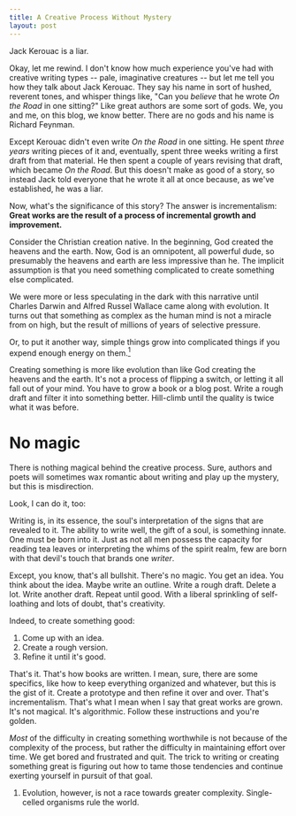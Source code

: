 ```yaml
---
title: A Creative Process Without Mystery
layout: post
---
```


Jack Kerouac is a liar.

Okay, let me rewind. I don't know how much experience you've had with creative
writing types -- pale, imaginative creatures -- but let me tell you how they
talk about Jack Kerouac. They say his name in sort of hushed, reverent tones,
and whisper things like, "Can you *believe* that he wrote *On the Road* in one
sitting?" Like great authors are some sort of gods. We, you and me,
on this blog, we know better. There are no gods and his name is Richard Feynman.

Except Kerouac didn't even write *On the Road* in one sitting. He spent *three years*
writing pieces of it and, eventually, spent three weeks writing a
first draft from that material. He then spent a couple of years revising that
draft, which became *On the Road*. But this doesn't make as good of a story, so
instead Jack told everyone that he wrote it all at once because, as we've
established, he was a liar. 

Now, what's the significance of this story? The answer is incrementalism:
**Great works are the result of a process of incremental
growth and improvement.**

Consider the Christian creation native. In the beginning, God
created the heavens and the earth. Now, God is an omnipotent, all powerful dude,
so presumably the heavens and earth are less impressive than he. The implicit
assumption is that you need something complicated to create something else
complicated.

We were more or less speculating in the dark with this narrative until
Charles Darwin and Alfred Russel Wallace came along with evolution. It turns out
that something as complex as the human mind is not a miracle from on
high, but the result of millions of years of selective pressure.

Or, to put it another way, simple things grow into complicated things if you
expend enough energy on them.<a href="#citation-1"><sup>1</sup></a> 

Creating something is more like evolution than like God creating the
heavens and the earth. It's not a process of flipping a switch, or letting it
all fall out of your mind. You have to grow a book or a blog post. Write a rough
draft and filter it into something better. Hill-climb until the quality is twice
what it was before.

# No magic

There is nothing magical behind the creative process. Sure, authors and
poets will sometimes wax romantic about writing and play up the mystery,
but this is misdirection. 

Look, I can do it, too:

Writing is, in its essence, the soul's interpretation of the signs that are
revealed to it. The ability to write well, the gift of a soul, is something
innate. One must be born into it. Just as not all men possess the capacity for reading
tea leaves or interpreting the whims of the spirit realm, few are born with that
devil's touch that brands one *writer*.

Except, you know, that's all bullshit. There's no magic. You get an idea. You
think about the idea. Maybe write an outline. Write a rough draft. Delete a lot. Write another draft. Repeat until
good. With a liberal sprinkling of self-loathing and lots of doubt, that's
creativity.

Indeed, to create something good:

1. Come up with an idea.
2. Create a rough version.
3. Refine it until it's good.

That's it. That's how books are written. I mean,
sure, there are some specifics, like how to keep everything organized and
whatever, but this is the gist of it. Create a prototype and then
refine it over and over. That's incrementalism. That's what I mean when I say
that great works are grown. It's not magical. It's algorithmic. Follow
these instructions and you're golden.

*Most* of the difficulty in creating something worthwhile is not because
of the complexity of the process, but rather the difficulty in maintaining
effort over time. We get bored and frustrated and quit. The trick to writing or
creating something great is figuring out how to tame those tendencies and continue exerting yourself in pursuit of that goal.

<a name="citation-1"></a>
1. Evolution, however, is not a race towards greater complexity. Single-celled
organisms rule the world.
